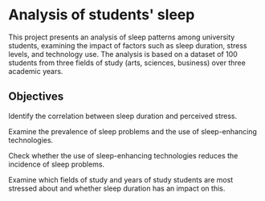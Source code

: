 # Analysis of students' sleep

This project presents an analysis of sleep patterns among university students, examining the impact of factors such as sleep duration, stress levels, and technology use. The analysis is based on a dataset of 100 students from three fields of study (arts, sciences, business) over three academic years.


## Objectives

Identify the correlation between sleep duration and perceived stress.



Examine the prevalence of sleep problems and the use of sleep-enhancing technologies.



Check whether the use of sleep-enhancing technologies reduces the incidence of sleep problems.



Examine which fields of study and years of study students are most stressed about and whether sleep duration has an impact on this.
